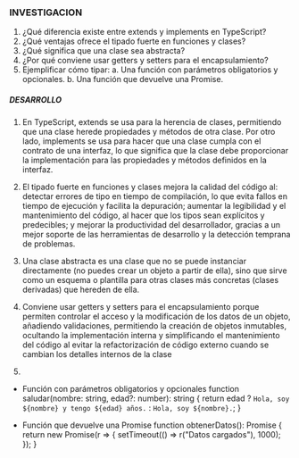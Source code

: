 ### INVESTIGACION

1. ¿Qué diferencia existe entre extends y implements en TypeScript?
2. ¿Qué ventajas ofrece el tipado fuerte en funciones y clases?
3. ¿Qué significa que una clase sea abstracta?
4. ¿Por qué conviene usar getters y setters para el encapsulamiento?
5. Ejemplificar cómo tipar:
   a. Una función con parámetros obligatorios y opcionales.
   b. Una función que devuelve una Promise.

##### DESARROLLO

1. En TypeScript, extends se usa para la herencia de clases, permitiendo que una clase herede propiedades y métodos de otra clase. Por otro lado, implements se usa para hacer que una clase cumpla con el contrato de una interfaz, lo que significa que la clase debe proporcionar la implementación para las propiedades y métodos definidos en la interfaz.

2. El tipado fuerte en funciones y clases mejora la calidad del código al: detectar errores de tipo en tiempo de compilación, lo que evita fallos en tiempo de ejecución y facilita la depuración; aumentar la legibilidad y el mantenimiento del código, al hacer que los tipos sean explícitos y predecibles; y mejorar la productividad del desarrollador, gracias a un mejor soporte de las herramientas de desarrollo y la detección temprana de problemas.

3. Una clase abstracta es una clase que no se puede instanciar directamente (no puedes crear un objeto a partir de ella), sino que sirve como un esquema o plantilla para otras clases más concretas (clases derivadas) que hereden de ella.

4. Conviene usar getters y setters para el encapsulamiento porque permiten controlar el acceso y la modificación de los datos de un objeto, añadiendo validaciones, permitiendo la creación de objetos inmutables, ocultando la implementación interna y simplificando el mantenimiento del código al evitar la refactorización de código externo cuando se cambian los detalles internos de la clase

5.

- Función con parámetros obligatorios y opcionales
  function saludar(nombre: string, edad?: number): string {
  return edad ? `Hola, soy ${nombre} y tengo ${edad} años.` : `Hola, soy ${nombre}.`;
  }

- Función que devuelve una Promise
  function obtenerDatos(): Promise<string> {
  return new Promise(r => {
  setTimeout(() => r("Datos cargados"), 1000);
  });
  }

